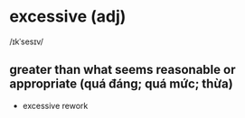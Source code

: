# excessive (adj)

/ɪkˈsesɪv/

## greater than what seems reasonable or appropriate (quá đáng; quá mức; thừa)

- excessive rework